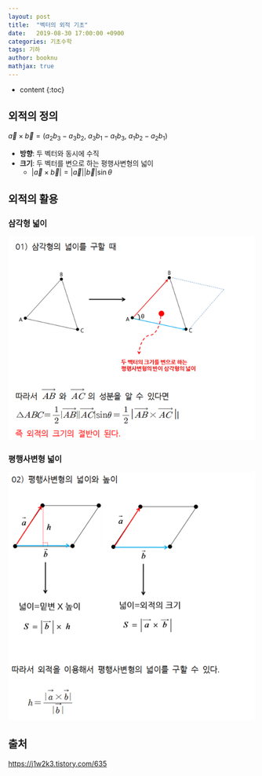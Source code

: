 ```yaml
---
layout: post
title:  "벡터의 외적 기초"
date:   2019-08-30 17:00:00 +0900
categories: 기초수학
tags: 기하
author: booknu
mathjax: true
---
```


* content
{:toc}
## 외적의 정의

$\vec{a}\times\vec{b} = (a_2b_3-a_3b_2,\ a_3b_1-a_1b_3,\ a_1b_2-a_2b_1)$

- **방향**: 두 벡터와 동시에 수직
- **크기**: 두 벡터를 변으로 하는 평행사변형의 넓이
  - $\lvert\vec{a}\times\vec{b}\rvert = \lvert\vec{a}\rvert\lvert\vec{b}\rvert\sin\theta$

## 외적의 활용

### 삼각형 넓이

![](/img/190830_OuterProduct/tri.png)

### 평행사변형 넓이

![parallel](\img\190830_OuterProduct\parallel.png)

## 출처

https://j1w2k3.tistory.com/635



